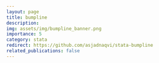 ```yaml
---
layout: page
title: bumpline
description: 
img: assets/img/bumpline_banner.png
importance: 5
category: stata
redirect: https://github.com/asjadnaqvi/stata-bumpline
related_publications: false
---
```


